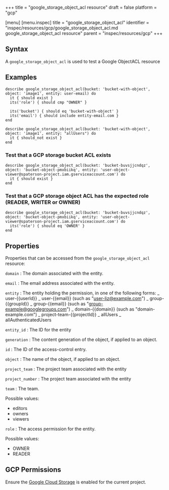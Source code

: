 +++
title = "google_storage_object_acl resource"
draft = false
platform = "gcp"

[menu]
  [menu.inspec]
    title = "google_storage_object_acl"
    identifier = "inspec/resources/gcp/google_storage_object_acl.md google_storage_object_acl resource"
    parent = "inspec/resources/gcp"
+++

## Syntax

A `google_storage_object_acl` is used to test a Google ObjectACL resource

## Examples

```
describe google_storage_object_acl(bucket: 'bucket-with-object', object: 'image1', entity: user-email) do
  it { should exist }
  its('role') { should cmp "OWNER" }

  its('bucket') { should eq 'bucket-with-object' }
  its('email') { should include entity-email.com }
end

describe google_storage_object_acl(bucket: 'bucket-with-object', object: 'image1', entity: "allUsers") do
  it { should_not exist }
end
```

### Test that a GCP storage bucket ACL exists

    describe google_storage_object_acl(bucket: 'bucket-buvsjjcndqz', object: 'bucket-object-pmxbiikq', entity: 'user-object-viewer@spaterson-project.iam.gserviceaccount.com') do
      it { should exist }
    end

### Test that a GCP storage object ACL has the expected role (READER, WRITER or OWNER)

    describe google_storage_object_acl(bucket: 'bucket-buvsjjcndqz', object: 'bucket-object-pmxbiikq', entity: 'user-object-viewer@spaterson-project.iam.gserviceaccount.com') do
      its('role') { should eq 'OWNER' }
    end

## Properties

Properties that can be accessed from the `google_storage_object_acl` resource:

`domain`
: The domain associated with the entity.

`email`
: The email address associated with the entity.

`entity`
: The entity holding the permission, in one of the following forms: _ user-{{userId}} _ user-{{email}} (such as "user-liz@example.com") _ group-{{groupId}} _ group-{{email}} (such as "group-example@googlegroups.com") _ domain-{{domain}} (such as "domain-example.com") _ project-team-{{projectId}} _ allUsers _ allAuthenticatedUsers

`entity_id`
: The ID for the entity

`generation`
: The content generation of the object, if applied to an object.

`id`
: The ID of the access-control entry.

`object`
: The name of the object, if applied to an object.

`project_team`
: The project team associated with the entity

`project_number`
: The project team associated with the entity

`team`
: The team.

  Possible values:
  - editors
  - owners
  - viewers

`role`
: The access permission for the entity.

  Possible values:

  - OWNER
  - READER

## GCP Permissions

Ensure the [Google Cloud Storage](https://console.cloud.google.com/apis/library/storage-component.googleapis.com/) is enabled for the current project.

